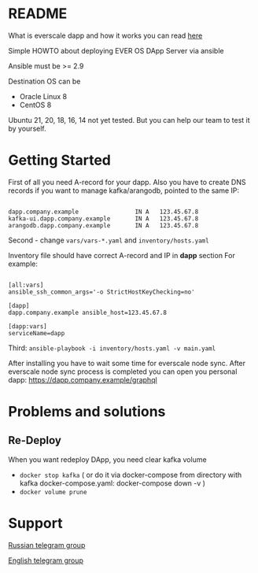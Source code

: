 # README

What is everscale dapp and how it works you can read [here](https://github.com/tonlabs/evernode-ds)

Simple HOWTO about deploying EVER OS DApp Server via ansible

Ansible must be >= 2.9

Destination OS can be
 - Oracle Linux 8
 - CentOS 8
 
Ubuntu 21, 20, 18, 16, 14 not yet tested. But you can help our team to test it by yourself.

# Getting Started

First of all you need A-record for your dapp. Also you have to create DNS records if you want to manage kafka/arangodb, pointed to the same IP:

<pre><code>
dapp.company.example                IN A   123.45.67.8
kafka-ui.dapp.company.example       IN A   123.45.67.8
arangodb.dapp.company.example       IN A   123.45.67.8
</code></pre>

Second - change ```vars/vars-*.yaml``` and ```inventory/hosts.yaml```

Inventory file should have correct A-record and IP in **dapp** section
For example:

<pre><code>
[all:vars]
ansible_ssh_common_args='-o StrictHostKeyChecking=no'

[dapp]
dapp.company.example ansible_host=123.45.67.8

[dapp:vars]
serviceName=dapp
</code></pre>

Third:
```ansible-playbook -i inventory/hosts.yaml -v main.yaml```

After installing you have to wait some time for everscale node sync. After everscale node sync process is completed you can open you personal dapp: https://dapp.company.example/graphql

# Problems and solutions

## Re-Deploy

When you want redeploy DApp, you need clear kafka volume

 - ```docker stop kafka``` ( or do it via docker-compose from directory with kafka docker-compose.yaml: docker-compose down -v )
 - ```docker volume prune```

# Support

[Russian telegram group](https://t.me/itgoldio_support_ru)

[English telegram group](https://t.me/tgoldio_support_en)
